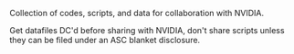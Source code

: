 Collection of codes, scripts, and data for collaboration with NVIDIA.

Get datafiles DC'd before sharing with NVIDIA, don't share scripts unless they
can be filed under an ASC blanket disclosure.
